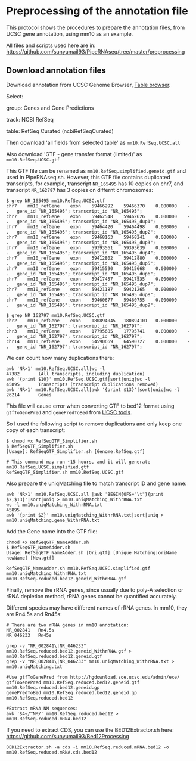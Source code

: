 # Preprocessing of the annotation file
This protocol shows the procedures to prepare the annotation files, from UCSC gene annotation, using mm10 as an example.

All files and scripts used here are in: https://github.com/sunyumail93/PipeRNAseq/tree/master/preprocessing

## Download annotation files
Download annotation from UCSC Genome Browser, [Table browser](https://genome.ucsc.edu/cgi-bin/hgTables?hgsid=1269791857_CW9VuvTqCYCCUG0WVAGccGPx7DbS).

Select:

group: Genes and Gene Predictions

track: NCBI RefSeq

table: RefSeq Curated (ncbiRefSeqCurated)

Then download 'all fields from selected table' as `mm10.RefSeq.UCSC.all`

Also download 'GTF - gene transfer format (limited)' as `mm10.RefSeq.UCSC.gtf`

This GTF file can be renamed as `mm10.RefSeq.simplified.geneid.gtf` and used in PipeRNAseq.sh. However, this GTF file contains duplicated transcripts, for example, transcript `NR_165495` has 10 copies on chr7, and transcript `NR_162797` has 3 copies on differnt chromosomes:

```
$ grep NR_165495 mm10.RefSeq.UCSC.gtf
chr7	mm10_refGene	exon	59466292	59466370	0.000000	-	.	gene_id "NR_165495"; transcript_id "NR_165495"; 
chr7	mm10_refGene	exon	59462548	59462626	0.000000	-	.	gene_id "NR_165495"; transcript_id "NR_165495_dup1"; 
chr7	mm10_refGene	exon	59464420	59464498	0.000000	-	.	gene_id "NR_165495"; transcript_id "NR_165495_dup2"; 
chr7	mm10_refGene	exon	59468163	59468241	0.000000	-	.	gene_id "NR_165495"; transcript_id "NR_165495_dup3"; 
chr7	mm10_refGene	exon	59393561	59393639	0.000000	-	.	gene_id "NR_165495"; transcript_id "NR_165495_dup4"; 
chr7	mm10_refGene	exon	59412802	59412880	0.000000	-	.	gene_id "NR_165495"; transcript_id "NR_165495_dup5"; 
chr7	mm10_refGene	exon	59415590	59415668	0.000000	-	.	gene_id "NR_165495"; transcript_id "NR_165495_dup6"; 
chr7	mm10_refGene	exon	59417457	59417535	0.000000	-	.	gene_id "NR_165495"; transcript_id "NR_165495_dup7"; 
chr7	mm10_refGene	exon	59421187	59421265	0.000000	-	.	gene_id "NR_165495"; transcript_id "NR_165495_dup8"; 
chr7	mm10_refGene	exon	59460677	59460755	0.000000	-	.	gene_id "NR_165495"; transcript_id "NR_165495_dup9"; 

$ grep NR_162797 mm10.RefSeq.UCSC.gtf
chr2	mm10_refGene	exon	180894045	180894101	0.000000	-	.	gene_id "NR_162797"; transcript_id "NR_162797"; 
chr3	mm10_refGene	exon	17795685	17795741	0.000000	-	.	gene_id "NR_162797"; transcript_id "NR_162797"; 
chr14	mm10_refGene	exon	64590669	64590727	0.000000	-	.	gene_id "NR_162797"; transcript_id "NR_162797"; 
```

We can count how many duplications there:

```
awk 'NR>1' mm10.RefSeq.UCSC.all|wc -l                                 47382       (All transcripts, including duplication)
awk '{print $10}' mm10.RefSeq.UCSC.gtf|sort|uniq|wc -l                45895       Transcripts (transcript duplications removed)
awk 'NR>1' mm10.RefSeq.UCSC.all|awk '{print $13}'|sort|uniq|wc -l     26214       Genes
```

This file will cause error when converting GTF to bed12 format using `gtfToGenePred` and `genePredToBed` from [UCSC tools](http://hgdownload.soe.ucsc.edu/admin/exe/).

So I used the following script to remove duplications and only keep one copy of each transcript:

```
$ chmod +x RefSeqGTF_Simplifier.sh
$ RefSeqGTF_Simplifier.sh
[Usage]: RefSeqGTF_Simplifier.sh [Genome.RefSeq.gtf]

# This command may run ~15 hours, and it will generate mm10.RefSeq.UCSC.simplified.gtf
RefSeqGTF_Simplifier.sh mm10.RefSeq.UCSC.gtf
```

Also prepare the uniqMatching file to match transcript ID and gene name:

```
awk 'NR>1' mm10.RefSeq.UCSC.all |awk 'BEGIN{OFS="\t"}{print $2,$13}'|sort|uniq > mm10.uniqMatching_WithrRNA.txt
wc -l mm10.uniqMatching_WithrRNA.txt                                           45895
awk '{print $2}' mm10.uniqMatching_WithrRNA.txt|sort|uniq > mm10.uniqMatching.gene_WithrRNA.txt
```

Add the Gene name into the GTF file:
```
chmod +x RefSeqGTF_NameAdder.sh
$ RefSeqGTF_NameAdder.sh
Usage: RefSeqGTF_NameAdder.sh [Ori.gtf] [Unique Matching|oriName newName] [New.gtf]

RefSeqGTF_NameAdder.sh mm10.RefSeq.UCSC.simplified.gtf mm10.uniqMatching_WithrRNA.txt mm10.RefSeq.reduced.bed12.geneid_WithrRNA.gtf
```

Finally, remove the rRNA genes, since usually due to poly-A selection or rRNA depletion method, rRNA genes cannot be quantified accurately.

Different species may have different names of rRNA genes. In mm10, they are Rn4.5s and Rn45s:

```
# There are two rRNA genes in mm10 annotation:
NR_002841	Rn4.5s
NR_046233	Rn45s

grep -v "NR_002841\|NR_046233" mm10.RefSeq.reduced.bed12.geneid_WithrRNA.gtf > mm10.RefSeq.reduced.bed12.geneid.gtf
grep -v "NR_002841\|NR_046233" mm10.uniqMatching_WithrRNA.txt > mm10.uniqMatching.txt

#Use gtfToGenePred from http://hgdownload.soe.ucsc.edu/admin/exe/
gtfToGenePred mm10.RefSeq.reduced.bed12.geneid.gtf mm10.RefSeq.reduced.bed12.geneid.gp
genePredToBed mm10.RefSeq.reduced.bed12.geneid.gp mm10.RefSeq.reduced.bed12

#Extract mRNA NM sequences:
awk '$4~/^NM/' mm10.RefSeq.reduced.bed12 > mm10.RefSeq.reduced.mRNA.bed12
```

If you need to extract CDS, you can use the BED12Extractor.sh here: https://github.com/sunyumail93/Bed12Processing

```
BED12Extractor.sh -a cds -i mm10.RefSeq.reduced.mRNA.bed12 -o mm10.RefSeq.reduced.mRNA.cds.bed12
```

